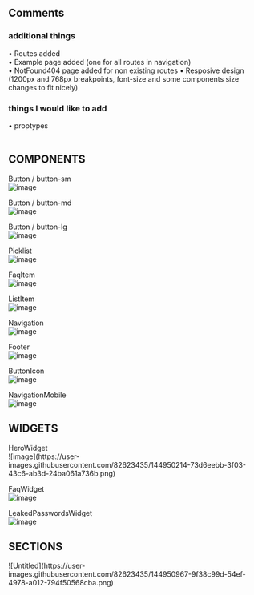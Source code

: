 <h2>Comments</h2>
<h3>additional things</h3>
• Routes added <br />
• Example page added (one for all routes in navigation) <br />
• NotFound404 page added for non existing routes
• Resposive design (1200px and 768px breakpoints, font-size and some components size changes to fit nicely) <br />
<h3>things I would like to add</h3>
• proptypes
<br /><br />

<h2>COMPONENTS</h2>

Button / button-sm <br />
![image](https://user-images.githubusercontent.com/82623435/144948785-164b2bc2-8dca-4ebc-8972-73b06d930e8c.png)

Button / button-md <br />
![image](https://user-images.githubusercontent.com/82623435/144948813-8dc46fb2-d40d-4780-82e1-fb0f5968ce97.png)

Button / button-lg <br />
![image](https://user-images.githubusercontent.com/82623435/144948824-d37efe79-f3af-4d22-b4e6-76647c74794d.png)

Picklist <br />
![image](https://user-images.githubusercontent.com/82623435/144949013-078f68b1-5c8d-4327-bd58-c199ee12702a.png)

FaqItem <br />
![image](https://user-images.githubusercontent.com/82623435/144949220-6cc7cb44-7c85-4556-9c29-7a8a760c67cf.png)

ListItem <br />
![image](https://user-images.githubusercontent.com/82623435/144950431-50f92892-b3d0-436f-abfd-019e44449b8f.png)

Navigation <br />
![image](https://user-images.githubusercontent.com/82623435/144949496-97b0b6de-35a1-4a86-9080-c320af257c96.png)

Footer <br />
![image](https://user-images.githubusercontent.com/82623435/144949556-d3adbd24-ec69-4c87-8f4d-86fcb9bea84d.png)

ButtonIcon <br />
![image](https://user-images.githubusercontent.com/82623435/144949868-5b615631-e571-4c3a-93e4-64740d05fb7b.png)

NavigationMobile <br />
![image](https://user-images.githubusercontent.com/82623435/144949962-6bb68ddf-d3a4-4005-be26-292c912b51c1.png)

<h2>WIDGETS</h2>
HeroWidget <br />
![image](https://user-images.githubusercontent.com/82623435/144950214-73d6eebb-3f03-43c6-ab3d-24ba061a736b.png)

FaqWidget <br />
![image](https://user-images.githubusercontent.com/82623435/144950366-685b38fa-5426-4b0c-a49e-0d0e2abb6ae6.png)

LeakedPasswordsWidget <br />
![image](https://user-images.githubusercontent.com/82623435/144950555-67635e7e-ccd4-4793-8d74-7aa20fed2b90.png)

<h2>SECTIONS</h2>
![Untitled](https://user-images.githubusercontent.com/82623435/144950967-9f38c99d-54ef-4978-a012-794f50568cba.png)

